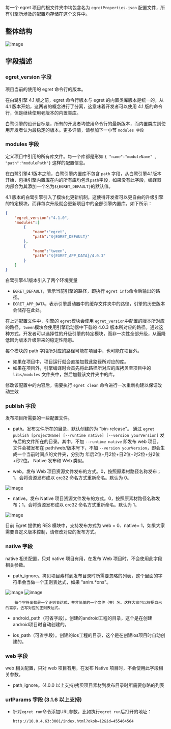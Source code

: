 

每一个 egret 项目的根文件夹中均包含名为 ```egretProperties.json``` 配置文件，所有引擎所涉及的配置均存储在这个文件中。




## 整体结构

![image](5604f755ba98b.png)


## 字段描述

### egret_version 字段

项目当前的使用的 egret 命令行的版本。

在白鹭引擎 4.1 版之前，egret 命令行版本与 egret 的内置类库版本是统一的，从 4.1 版本开始，这两者的概念进行了分离，这意味着开发者可以使用 4.1 版的命令行，但是继续使用老版本的内置类库。

白鹭引擎的设计目标是，所有的开发者均使用命令行的最新版本，而内置类库则使用开发者认为最稳定的版本。更多详情，请参加下一小节 ```modules 字段```

### modules 字段

定义项目中引用的所有库文件。每一个库都是形如 ```{ "name":"moduleName" , "path":"modulePath"}``` 这样的配置信息。

在白鹭引擎4.1版本之前，白鹭引擎内置库不包含 ```path``` 字段，从白鹭引擎4.1版本开始，包括引擎内置库在内的所有库均包含```path```字段，如果没有此字段，编译器内部会为其添加一个名为```${EGRET_DEFAULT}```的默认值。

4.1 版本的白鹭引擎引入了模块化更新机制，这使得开发者可以更自由的升级引擎的特定模块，而非每次升级就会更新项目中的全部引擎内置库。如下所示：

```json
{
	"egret_version":"4.1.0",
	"modules":[
		{
			"name":"egret",
			"path":"${EGRET_DEFAULT}"
		},
		{
			"name":"tween",
			"path":"${EGRET_APP_DATA}/4.0.3"
		}
	]
}
```


白鹭引擎4.1版本引入了两个环境变量

* ```EGRET_DEFAULT```，表示当前引擎的路径，即执行 ```egret info```命令后输出的路径。
* ```EGRET_APP_DATA```，表示引擎启动器中的缓存文件夹中的路径，引擎的历史版本会储存在此处。

在上述配置文件中，引擎的 ```egret```模块会使用 ```egret_version```中配置的版本所对应的路径，```tween```模块会使用引擎启动器中下载的 4.0.3 版本所对应的路径。通过这种方式，开发者可以选择性的升级引擎的特定模块，而非一次性全部升级，从而降低因为版本升级带来的稳定性隐患。


每个模块的 path 字段所对应的路径可能在项目中，也可能在项目外。

* 如果在项目中，项目运行就会直接加载此路径所对应的库。
* 如果在项目外，引擎编译时会首先将此路径所对应的库拷贝至项目中的 ```libs/modules``` 文件夹中，然后加载该文件夹中的库。

修改该配置中的内容后，需要执行 ```egret clean``` 命令进行一次重新构建以保证改动生效

### publish 字段
发布项目所需要的一些配置文件。

* path。发布文件所在的目录，默认创建的为 "bin-release"。 通过 ```egret publish [projectName] [--runtime native] [--version yourVersion]``` 发布后的文件所在的目录。其中，不加 ```--runtime native``` 即发布 web 项目，文件会被发布在 path/web/版本号下，不加 ```--version yourVersion```，即会生成一个当前时间点的文件夹，分别为 年后2位+月2位+日2位+时2位+分2位+秒2位。 Native 发布和 Web 类似。


* web。发布 Web 项目资源文件发布的方式。0，按照原素材路径名称发布；1，会将资源发布成以 crc32 命名方式重新命名。默认为 0。

![image](5604f7569e89a.png)

* native。发布 Native 项目资源文件发布的方式。0，按照原素材路径名称发布；1，会将资源发布成以 crc32 命名方式重新命名。默认为 1。

![image](5604f7562d513.png)

目前 Egret 提供的 RES 模块中，支持发布方式为 web = 0、native= 1，如果大家需要自定义版本控制，请修改对应的发布方式。

### native 字段
native 相关配置，只对 native 项目有用，在发布 Web 项目时，不会使用此字段相关参数。

* path_ignore。拷贝项目素材到发布目录时所需要忽略的列表，这个里面的字符串会当做一个正则表达式，如果 "anim.*ons"。

![image](5604f756594ae.png) 
![image](5604f7562d513.png)

		每个字符串都是一个正则表达式，并非简单的一个文件（夹）名。这样大家可以根据自己的需求，去写对应的正则表达式。
		
* android_path（可省字段）。创建的android工程的目录，这个是在创建android项目时自动创建的。

* ios_path（可省字段）。创建的ios工程的目录，这个是在创建ios项目时自动创建的。

### web 字段
web 相关配置，只对 web 项目有用，在发布 Native 项目时，不会使用此字段相关参数。
* path_ignore。(4.0.0 以上支持)拷贝项目素材到发布目录时所需要忽略的列表



### urlParams 字段 (3.1.6 以上支持)

* 针对```egret run```命令添加URL参数，比如执行```egret run```后打开的地址：

	```http://10.0.4.63:3001/index.html?okok=12&id=455464564```



